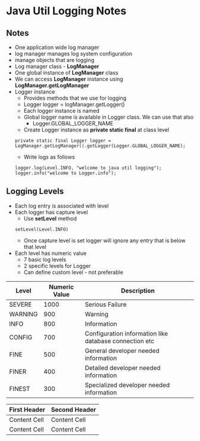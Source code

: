 # Java Util Logging Notes

## Notes
* One application wide log manager
* log manager manages log system configuration
* manage objects that are logging
* Log manager class - **LogManager**
* One global instance of **LogManager** class
* We can access **LogManager** instance using **LogManager.getLogManager**
* Logger instance
    * Provides methods that we use for logging
    * Logger logger = logManager.getLogger()
    * Each logger instance is named
    * Global logger name is available in Logger class. We can use that also
        * Logger.GLOBAL_LOGGER_NAME
    * Create Logger instance as **private static final** at class level
    ```
    private static final Logger logger = LogManager.getLogManager().getLogger(Logger.GLOBAL_LOGGER_NAME);
    ```
    * Write logs as follows
    ```
    logger.log(Level.INFO, "welcome to java util logging");
	logger.info("welcome to Logger.info");
    ```

## Logging Levels
* Each log entry is associated with level
* Each logger has capture level
    * Use **setLevel** method
    ```
    setLevel(Level.INFO)
    ```
    * Once capture level is set logger will ignore any entry that is below that level
* Each level has numeric value
    * 7 basic log levels
    * 2 specific levels for Logger
    * Can define custom level - not preferable
    
Level            | Numeric Value   | Description
---------------  | --------------- | ---------------
SEVERE           | 1000            | Serious Failure
WARNING          | 900             | Warning
INFO             | 800             | Information
CONFIG           | 700             | Configuration information like database connection etc
FINE             | 500             | General developer needed information
FINER            | 400             | Detailed developer needed information
FINEST           | 300             | Specialized developer needed information

First Header  | Second Header
------------- | -------------
Content Cell  | Content Cell
Content Cell  | Content Cell